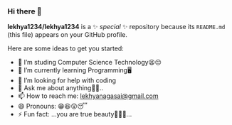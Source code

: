 ### Hi there 👋


**lekhya1234/lekhya1234** is a ✨ _special_ ✨ repository because its `README.md` (this file) appears on your GitHub profile.

Here are some ideas to get you started:

- 🔭 I’m studing Computer Science Technology😫😔
- 🌱 I’m currently learning Programming🖥
- 🤔 I’m looking for help with coding
- 💬 Ask me about anything🤪🤪..
- 📫 How to reach me: lekhyanagasai@gmail.com
- 😄 Pronouns: 😁😆😲😴
- ⚡ Fun fact: ...you are true beauty🤩🤩🤩...

